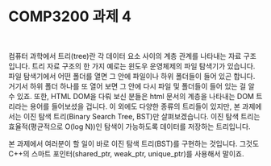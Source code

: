 # COMP3200 과제 4

<br>


컴퓨터 과학에서 트리(tree)란 각 데이터 요소 사이의 계층 관계를 나타내는 자료 구조입니다. 트리 자료 구조의 한 가지 예로는 윈도우 운영체제의 파일 탐색기가 있습니다. 파일 탐색기에서 어떤 폴더를 열면 그 안에 파일이나 하위 폴더들이 들어 있곤 합니다. 거기서 하위 폴더 하나를 또 열어 보면 그 안에 다시 파일 및 폴더들이 들어 있는 걸 알 수 있죠. 또한, HTML DOM을 다뤄 보신 분들은 html 문서의 계층을 나타내는 DOM 트리라는 용어를 들어보셨을 겁니다. 이 외에도 다양한 종류의 트리들이 있지만, 본 과제에서는 이진 탐색 트리(Binary Search Tree, BST)만 살펴보겠습니다. 이진 탐색 트리는 효율적(평균적으로 O(log N))인 탐색이 가능하도록 데이터를 저장하는 트리입니다.

본 과제에서 여러분이 할 일이 바로 이진 탐색 트리(BST)를 구현하는 것입니다. 그것도 C++의 스마트 포인터(shared_ptr, weak_ptr, unique_ptr)를 사용해서 말이죠.